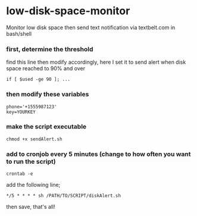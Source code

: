 # low-disk-space-monitor
Monitor low disk space then send text notification via textbelt.com in bash/shell

### first, determine the threshold
find this line then modify accordingly, here I set it to send alert when disk space reached to 90% and over
```
if [ $used -ge 90 ]; ...
```

### then modify these variables
```
phone='+1555987123'
key=YOURKEY
```

### make the script executable
```
chmod +x sendAlert.sh
```

### add to cronjob every 5 minutes (change to how often you want to run the script)
```
crontab -e
```
add the following line;
```
*/5 * * * * sh /PATH/TO/SCRIPT/diskAlert.sh
```
then save, that's all!
